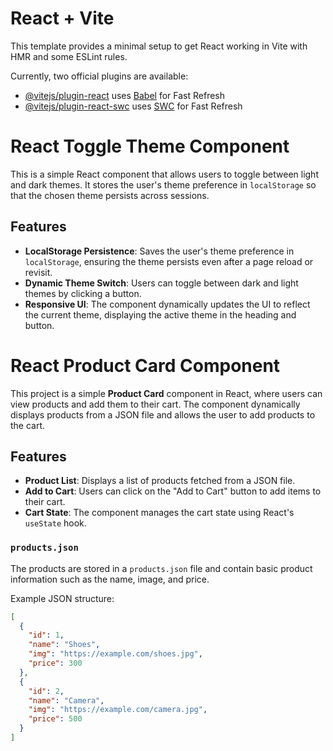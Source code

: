 # React + Vite

This template provides a minimal setup to get React working in Vite with HMR and some ESLint rules.

Currently, two official plugins are available:

- [@vitejs/plugin-react](https://github.com/vitejs/vite-plugin-react/blob/main/packages/plugin-react/README.md) uses [Babel](https://babeljs.io/) for Fast Refresh
- [@vitejs/plugin-react-swc](https://github.com/vitejs/vite-plugin-react-swc) uses [SWC](https://swc.rs/) for Fast Refresh

# React Toggle Theme Component

This is a simple React component that allows users to toggle between light and dark themes. It stores the user's theme preference in `localStorage` so that the chosen theme persists across sessions.

## Features
- **LocalStorage Persistence**: Saves the user's theme preference in `localStorage`, ensuring the theme persists even after a page reload or revisit.
- **Dynamic Theme Switch**: Users can toggle between dark and light themes by clicking a button.
- **Responsive UI**: The component dynamically updates the UI to reflect the current theme, displaying the active theme in the heading and button.


# React Product Card Component

This project is a simple **Product Card** component in React, where users can view products and add them to their cart. The component dynamically displays products from a JSON file and allows the user to add products to the cart.

## Features

- **Product List**: Displays a list of products fetched from a JSON file.
- **Add to Cart**: Users can click on the "Add to Cart" button to add items to their cart.
- **Cart State**: The component manages the cart state using React's `useState` hook.

### `products.json`

The products are stored in a `products.json` file and contain basic product information such as the name, image, and price.

Example JSON structure:

```json
[
  {
    "id": 1,
    "name": "Shoes",
    "img": "https://example.com/shoes.jpg",
    "price": 300
  },
  {
    "id": 2,
    "name": "Camera",
    "img": "https://example.com/camera.jpg",
    "price": 500
  }
]
